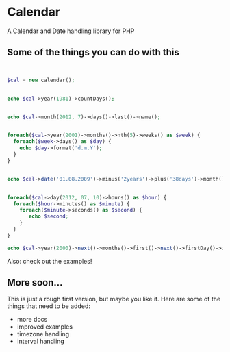 # Calendar

A Calendar and Date handling library for PHP

## Some of the things you can do with this

```php


$cal = new calendar();


echo $cal->year(1981)->countDays();


echo $cal->month(2012, 7)->days()->last()->name();


foreach($cal->year(2001)->months()->nth(5)->weeks() as $week) {
  foreach($week->days() as $day) {
    echo $day->format('d.m.Y');
  }
}


echo $cal->date('01.08.2009')->minus('2years')->plus('38days')->month()->shortname();


foreach($cal->day(2012, 07, 10)->hours() as $hour) {
  foreach($hour->minutes() as $minute) {
    foreach($minute->seconds() as $second) {
       echo $second;
    }
  }  	
}

echo $cal->year(2000)->next()->months()->first()->next()->firstDay()->iso();


```

Also: check out the examples!

## More soon…

This is just a rough first version, but maybe you like it. Here are some of the things that need to be added:

- more docs
- improved examples
- timezone handling
- interval handling


